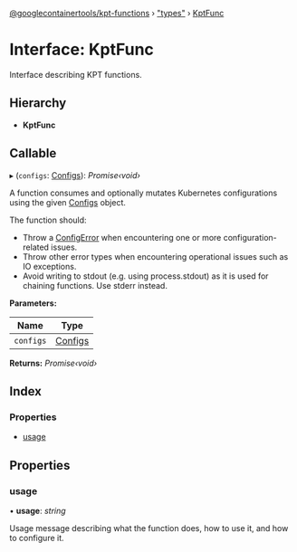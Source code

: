 [@googlecontainertools/kpt-functions](../README.md) › ["types"](../modules/_types_.md) › [KptFunc](_types_.kptfunc.md)

# Interface: KptFunc

Interface describing KPT functions.

## Hierarchy

* **KptFunc**

## Callable

▸ (`configs`: [Configs](../classes/_types_.configs.md)): *Promise‹void›*

A function consumes and optionally mutates Kubernetes configurations using the given [Configs](../classes/_types_.configs.md) object.

The function should:
- Throw a [ConfigError](../classes/_errors_.configerror.md) when encountering one or more configuration-related issues.
- Throw other error types when encountering operational issues such as IO exceptions.
- Avoid writing to stdout (e.g. using process.stdout) as it is used for chaining functions.
  Use stderr instead.

**Parameters:**

Name | Type |
------ | ------ |
`configs` | [Configs](../classes/_types_.configs.md) |

**Returns:** *Promise‹void›*

## Index

### Properties

* [usage](_types_.kptfunc.md#usage)

## Properties

###  usage

• **usage**: *string*

Usage message describing what the function does, how to use it, and how to configure it.
